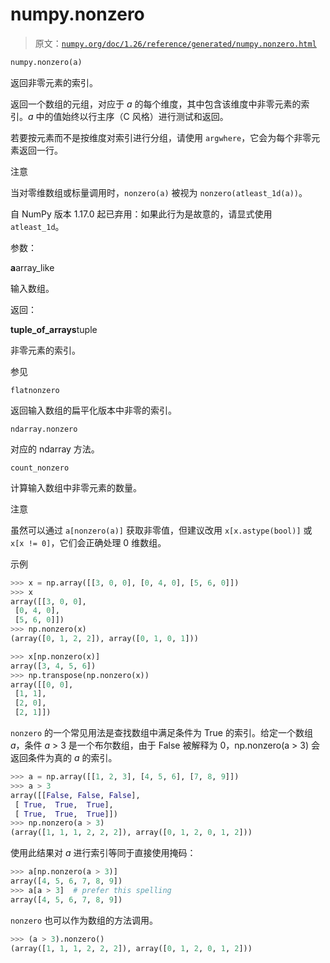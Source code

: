 # numpy.nonzero

> 原文：[`numpy.org/doc/1.26/reference/generated/numpy.nonzero.html`](https://numpy.org/doc/1.26/reference/generated/numpy.nonzero.html)

```py
numpy.nonzero(a)
```

返回非零元素的索引。

返回一个数组的元组，对应于 *a* 的每个维度，其中包含该维度中非零元素的索引。*a* 中的值始终以行主序（C 风格）进行测试和返回。

若要按元素而不是按维度对索引进行分组，请使用 `argwhere`，它会为每个非零元素返回一行。

注意

当对零维数组或标量调用时，`nonzero(a)` 被视为 `nonzero(atleast_1d(a))`。

自 NumPy 版本 1.17.0 起已弃用：如果此行为是故意的，请显式使用 `atleast_1d`。

参数：

**a**array_like

输入数组。

返回：

**tuple_of_arrays**tuple

非零元素的索引。

参见

`flatnonzero`

返回输入数组的扁平化版本中非零的索引。

`ndarray.nonzero`

对应的 ndarray 方法。

`count_nonzero`

计算输入数组中非零元素的数量。

注意

虽然可以通过 `a[nonzero(a)]` 获取非零值，但建议改用 `x[x.astype(bool)]` 或 `x[x != 0]`，它们会正确处理 0 维数组。

示例

```py
>>> x = np.array([[3, 0, 0], [0, 4, 0], [5, 6, 0]])
>>> x
array([[3, 0, 0],
 [0, 4, 0],
 [5, 6, 0]])
>>> np.nonzero(x)
(array([0, 1, 2, 2]), array([0, 1, 0, 1])) 
```

```py
>>> x[np.nonzero(x)]
array([3, 4, 5, 6])
>>> np.transpose(np.nonzero(x))
array([[0, 0],
 [1, 1],
 [2, 0],
 [2, 1]]) 
```

`nonzero` 的一个常见用法是查找数组中满足条件为 True 的索引。给定一个数组 *a*，条件 *a* > 3 是一个布尔数组，由于 False 被解释为 0，np.nonzero(a > 3) 会返回条件为真的 *a* 的索引。

```py
>>> a = np.array([[1, 2, 3], [4, 5, 6], [7, 8, 9]])
>>> a > 3
array([[False, False, False],
 [ True,  True,  True],
 [ True,  True,  True]])
>>> np.nonzero(a > 3)
(array([1, 1, 1, 2, 2, 2]), array([0, 1, 2, 0, 1, 2])) 
```

使用此结果对 *a* 进行索引等同于直接使用掩码：

```py
>>> a[np.nonzero(a > 3)]
array([4, 5, 6, 7, 8, 9])
>>> a[a > 3]  # prefer this spelling
array([4, 5, 6, 7, 8, 9]) 
```

`nonzero` 也可以作为数组的方法调用。

```py
>>> (a > 3).nonzero()
(array([1, 1, 1, 2, 2, 2]), array([0, 1, 2, 0, 1, 2])) 
```
